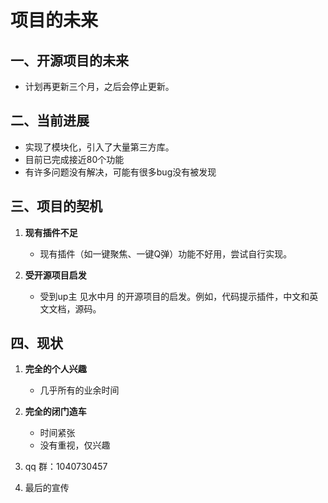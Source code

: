# 项目的未来

## 一、开源项目的未来

- 计划再更新三个月，之后会停止更新。

## 二、当前进展

- 实现了模块化，引入了大量第三方库。
- 目前已完成接近80个功能
- 有许多问题没有解决，可能有很多bug没有被发现

## 三、项目的契机

1. **现有插件不足**

    - 现有插件（如一键聚焦、一键Q弹）功能不好用，尝试自行实现。

2. **受开源项目启发**

    - 受到up主  见水中月  的开源项目的启发。例如，代码提示插件，中文和英文文档，源码。

## 四、现状

1. **完全的个人兴趣**
    - 几乎所有的业余时间

2. **完全的闭门造车**
    - 时间紧张
    - 没有重视，仅兴趣

3. qq 群：1040730457
4. 最后的宣传

